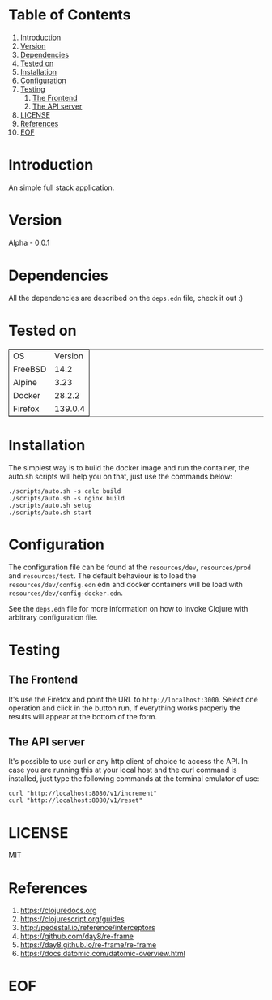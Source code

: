 
# Table of Contents

1.  [Introduction](#orgb57715b)
2.  [Version](#org499becd)
3.  [Dependencies](#org144a3a2)
4.  [Tested on](#org8e79ce6)
5.  [Installation](#org34404d3)
6.  [Configuration](#orgc99fe21)
7.  [Testing](#orgcf77073)
    1.  [The Frontend](#org067ddb1)
    2.  [The API server](#org1061c30)
8.  [LICENSE](#orge6fd8c3)
9.  [References](#orgeea2289)
10. [EOF](#org0b76339)



<a id="orgb57715b"></a>

# Introduction

An simple full stack application.


<a id="org499becd"></a>

# Version

Alpha - 0.0.1


<a id="org144a3a2"></a>

# Dependencies

All the dependencies are described on the `deps.edn` file, check it out :)


<a id="org8e79ce6"></a>

# Tested on

<table border="2" cellspacing="0" cellpadding="6" rules="groups" frame="hsides">


<colgroup>
<col  class="org-left" />

<col  class="org-right" />
</colgroup>
<tbody>
<tr>
<td class="org-left">OS</td>
<td class="org-right">Version</td>
</tr>

<tr>
<td class="org-left">FreeBSD</td>
<td class="org-right">14.2</td>
</tr>

<tr>
<td class="org-left">Alpine</td>
<td class="org-right">3.23</td>
</tr>

<tr>
<td class="org-left">Docker</td>
<td class="org-right">28.2.2</td>
</tr>

<tr>
<td class="org-left">Firefox</td>
<td class="org-right">139.0.4</td>
</tr>
</tbody>
</table>


<a id="org34404d3"></a>

# Installation

The simplest way is to build the docker image and run the container, the
auto.sh scripts will help you on that, just use the commands below:

    
    ./scripts/auto.sh -s calc build
    ./scripts/auto.sh -s nginx build
    ./scripts/auto.sh setup
    ./scripts/auto.sh start


<a id="orgc99fe21"></a>

# Configuration

The configuration file can be found at the `resources/dev`,
`resources/prod` and `resources/test`. The default behaviour is to load the
`resources/dev/config.edn` edn and docker containers will be load with
`resources/dev/config-docker.edn`.

See the `deps.edn` file for more information on how to invoke Clojure with
arbitrary configuration file.


<a id="orgcf77073"></a>

# Testing


<a id="org067ddb1"></a>

## The Frontend

It's use the Firefox and point the URL to `http://localhost:3000`.
Select one operation and click in the button run, if everything works
properly the results will appear at the bottom of the form.


<a id="org1061c30"></a>

## The API server

It's possible to use curl or any http client of choice to access the API.
In case you are running this at your local host and the curl command is
installed, just type the following commands at the terminal emulator of use:

    
    curl "http://localhost:8080/v1/increment"
    curl "http://localhost:8080/v1/reset"


<a id="orge6fd8c3"></a>

# LICENSE

MIT


<a id="orgeea2289"></a>

# References

1.  <https://clojuredocs.org>
2.  <https://clojurescript.org/guides>
3.  <http://pedestal.io/reference/interceptors>
4.  <https://github.com/day8/re-frame>
5.  <https://day8.github.io/re-frame/re-frame>
6.  <https://docs.datomic.com/datomic-overview.html>


<a id="org0b76339"></a>

# EOF

